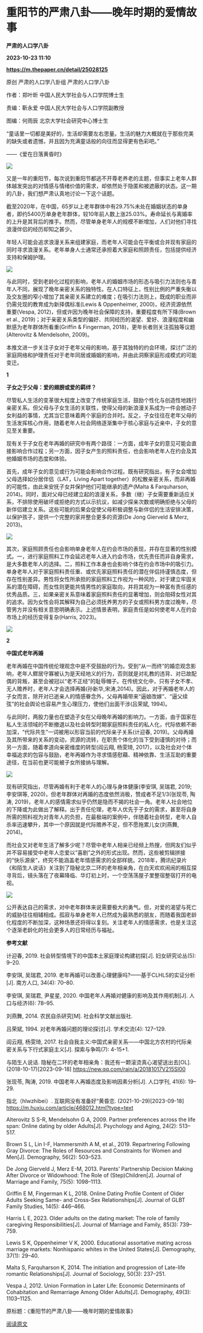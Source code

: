 # 重阳节的严肃八卦——晚年时期的爱情故事
**严肃的人口学八卦**

**2023-10-23 11:10**

**https://m.thepaper.cn/detail/25028125**

原创 严肃的人口学八卦组 严肃的人口学八卦

作者：郑叶昕 中国人民大学社会与人口学院博士生

责编：靳永爱 中国人民大学社会与人口学院副教授

图编：何雨辰 北京大学社会研究中心博士生

“童话里一切都是美好的，生活却需要左右思量。生活的魅力大概就在于那些完美的缺失或者遗憾，并且因为充满童话般的向往而显得更有色彩吧。”

——《爱在日落黄昏时》

![](https://imagepphcloud.thepaper.cn/pph/image/275/250/886.jpg)

又是一年的重阳节，每次说到重阳节都逃不开尊老养老的主题，但事实上老年人群体越发突出的对情感与情绪价值的需求，却依然处于隐匿和被遮蔽的状态。这一期的八卦，我们想严肃认真地讨论一下这个话题。

截至2020年，在中国，65岁以上老年群体中有29.75%未处在婚姻状态的单身者，即约5400万单身老年群体，较10年前人数上涨25.03%。寿命延长与离婚率的上升是其背后的推手。然而，尽管单身老年人的规模不断增加，人们对他们寻找浪漫伴侣的经历却知之甚少。

年轻人可能会追求浪漫关系来组建家庭，而老年人可能会在平衡或合并现有家庭的同时寻求浪漫关系。老年单身人士通常还承担着大家庭和照顾责任，包括提供经济支持和保姆护理。

![](https://imagepphcloud.thepaper.cn/pph/image/275/250/887.jpg)

与此同时，受到老龄化过程的影响，老年人的婚姻市场的形态与吸引力法则也与青年人不同，展现了晚年亲密关系的独特性。在人口特征上，性别比例的严重失衡以及交友圈的窄小增加了其亲密关系建立的难度；在吸引力法则上，既成的职业而非仍需兑现的教育成为新择偶标准(Lewis & Oppenheimer, 2000)，经济资源依然重要(Vespa, 2012)，但或许因为晚年社会保障的支持，重要程度有所下降(Brown et al., 2019)；对于亲密关系类型的偏好、共同经历的渴望、爱好、浪漫程度和幽默感为老年群体所看重(Griffin & Fingerman, 2018)，更年长者则关注孤独等议题(Alterovitz & Mendelsohn, 2009)。

本推文进一步关注子女对于老年父母的影响，基于其独特的约会环境，探讨广泛的家庭网络和护理责任对于老年同居或婚姻的影响，并由此洞察家庭形成模式的可能变迁。

**1**

**子女之于父母：爱的翅膀或爱的羁绊？**

尽管私人生活的变革很大程度上改变了传统家庭生活，鼓励个性化与创造性地践行亲密关系。但父母与子女生活的关联性，使得父母的新浪漫关系成为一件会撼动子女利益的事情，尤其当它意味着两个家庭的合并时。反之，子女往往在老年父母的生活发挥核心作用，随着老年人社会网络逐渐集中于核心家庭与近亲中，子女的意见至关重要。

现有关于子女在老年再婚的研究中有两个路径：一方面，成年子女的意见可能会直接影响合作过程；另一方面，因子女产生的照料责任，也会影响老年人在约会及其他婚姻市场的态度和体验。

首先，成年子女的意见或行为可能会影响合作过程。既有研究指出，有子女会增加父母选择如分居伴侣（LAT，Living Apart together）的松散亲密关系，而非再婚的可能性，由此来安抚子女并保护他们可能继承的遗产(Malta & Farquharson, 2014)。同时，面对父母已经建立起的浪漫关系，多数（继）子女需要重新适应关系，不排除使用破坏或拒绝的方式以示抗议，如减少探亲次数或明确拒绝与父母的新伴侣建立关系。这些可能的后果会促使父母积极调整与新伴侣的生活安排决策，以保护孩子，提供一个完整的家并整合更多的资源(De Jong Gierveld & Merz, 2013)。

![](https://imagepphcloud.thepaper.cn/pph/image/275/250/888.jpg)

其次，家庭照顾责任也会影响单身老年人在约会市场的表现，并存在显著的性别模式。一，进行家庭照料工作会延迟老年人进入约会市场，优先责任而非自身需求，是大多数老年人的选择。二，照料工作本身也会影响个体在约会市场中的吸引力。单身老年人对于家庭照料责任重、或优先家庭照料责任的潜在伴侣持谨慎态度，但存在性别差异。男性将女性所承担的家庭照料工作视为一种风险，对于建立牢固关系的潜在障碍，而女性则更能共情男性的家庭取向，并将其视为一种富有责任感的优秀品质。三，如果亲密关系意味着家庭照料责任的显著增加，则会阻碍女性对其的追求。因为女性会将其解释为自己必须抚养男方的子女或照料男方度过晚年，尽管男方并没有相关意思明确表示。上述情景表明，家庭责任是如何使老年人在约会市场上的经历变得复杂(Harris, 2023)。

![](https://imagepphcloud.thepaper.cn/pph/image/275/250/889.jpg)

**2**

**中国式老年再婚**

老年再婚在中国传统伦理观念中是不受鼓励的行为。受到“从一而终”的婚恋观念影响，老年人鳏居守寡被认为是天经地义的行为，否则就是对礼教的违背、对已故配偶的背叛，甚至会被冠以“老不正经”的耻辱帽子。在传统文化中，只有子女不孝、无人赡养时，老年人才会选择再婚(孙新华,宋涛,2014)。因此，对于再婚老年人的子女而言，除开对已逝亲人的情感眷念外，父母再婚带来“逼娘改嫁”、“逼父续弦”的社会舆论也容易产生心理压力，使他们出面干涉(吕荣斌, 1994)。

与此同时，两股力量也在塑造子女在父母晚年再婚的影响力。一方面，由于国家在私人生活领域的不断撤退以及社会转型时期家庭照料责任的私人化，代际依赖不断加深，“代际共生”一词被用以形容当前的代际亲子关系(计迎春, 2019)。父母再婚及其所带来的关系的变动，资源的流转，在职责个体化的当下受到谨慎的对待；而另一方面，随着孝道向亲密维度的转型(阎云翔, 杨雯琦, 2017)，以及社会对个体幸福追求的包容与鼓励，老年再婚作为寻求情感慰藉、精神依靠、生活互助的重要途径，在当前也更可能被子女所接纳与理解。

![](https://imagepphcloud.thepaper.cn/pph/image/275/250/890.jpg)

现有研究指出，尽管再婚有利于老年人的心理与身体健康(李安琪, 吴瑞君, 2019; 李安琪等, 2020)，但老年群体对再婚的态度依然消极，赞成者不足1/3(张现苓, 陶涛, 2019)，老年人的感情需求似乎仍然是隐而不揭的社会一角。老年人社会地位的下降或为此做出了解释。出于责任伦理，老年人优先于子女的需求，甚至将自身所需的照料视为对青年人的负担，在最极端的案例中，伴随着社会转型，老年人自杀率迅速攀升，其中一个原因就是代际赡养不足，但不愿拖累儿女(刘燕舞, 2014)。

而社会又对老年生活了解多少呢？尽管中老年人相亲已经频上热搜，但网友们似乎并不容易接受中老年人恋爱以“喜剧”之外的形式出现。然而，这些被剪辑拼接的“快乐源泉”，终究不能涵盖老年情感需求的全部样貌。2018年，腾讯纪录片《和陌生人说话》关注到了隐秘北京二环的老年相亲角，在白天欢欢闹闹的相互探寻背后，镜头落在了夜幕降临、华灯初上时，一个空荡荡屋子里整宿整宿打开的电视。

![](https://imagepphcloud.thepaper.cn/pph/image/275/250/891.jpg)

公开表达自己的需求，对中老年群体来说需要极大的勇气。但，对爱的渴望与死亡的威胁往往相辅相成。孤寂与单身老年人已然成为最熟悉的朋友，而随着我国老龄化程度的不断加深，这种场景还将得以复刻。关注老年人的情感需求，也是关注这个逐渐老龄化的社会更多人的日常经历与福祉。

**参考文献**

计迎春, 2019. 社会转型情境下的中国本土家庭理论构建初探\[J\]. 妇女研究论丛(5): 9–20.

李安琪, 吴瑞君, 2019. 老年再婚可以改善心理健康吗?——基于CLHLS的实证分析\[J\]. 南方人口, 34(4): 70–80.

李安琪, 吴瑞君, 尹星星, 2020. 中国老年人再婚对健康的影响及其作用机制\[J\]. 人口与经济(6): 78–95.

刘燕舞, 2014. 农民自杀研究\[M\]. 社会科学文献出版社.

吕荣斌, 1994. 对老年再婚问题的理论探讨\[J\]. 学术交流(4): 127–129.

阎云翔, 杨雯琦, 2017. 社会自我主义:中国式亲密关系——中国北方农村的代际亲密关系与下行式家庭主义\[J\]. 探索与争鸣(7): 4-15+1.

与陌生人说话. 隐秘在二环的老年相亲角：我还有一颗滚烫真心渴望送出去\[OL\].(2018-10-17)\[2023-09-18\] https://new.qq.com/rain/a/20181017V215SI00

张现苓, 陶涛, 2019. 中国老年人再婚态度及影响因素分析\[J\]. 人口学刊, 41(6): 19–29.

指北（hlwzhibei）. 互联网没有准备好“黄昏恋. (2021-10-29)\[2023-09-18\] https://m.huxiu.com/article/468012.html?type=text

Alterovitz S S-R, Mendelsohn G A, 2009. Partner preferences across the life span: Online dating by older Adults\[J\]. Psychology and Aging, 24(2): 513–517.

Brown S L, Lin I-F, Hammersmith A M, et al., 2019. Repartnering Following Gray Divorce: The Roles of Resources and Constraints for Women and Men\[J\]. Demography, 56(2): 503–523.

De Jong Gierveld J, Merz E-M, 2013. Parents’ Partnership Decision Making After Divorce or Widowhood: The Role of (Step)Children\[J\]. Journal of Marriage and Family, 75(5): 1098–1113.

Griffin E M, Fingerman K L, 2018. Online Dating Profile Content of Older Adults Seeking Same- and Cross-Sex Relationships\[J\]. Journal of GLBT Family Studies, 14(5): 446–466.

Harris L E, 2023. Older adults on the dating market: The role of family caregiving Responsibilities\[J\]. Journal of Marriage and Family, 85(3): 739–759.

Lewis S K, Oppenheimer V K, 2000. Educational assortative mating across marriage markets: Nonhispanic whites in the United States\[J\]. Demography, 37(1): 29–40.

Malta S, Farquharson K, 2014. The initiation and progression of Late-life romantic Relationships\[J\]. Journal of Sociology, 50(3): 237–251.

Vespa J, 2012. Union Formation in Later Life: Economic Determinants of Cohabitation and Remarriage Among Older Adults\[J\]. Demography, 49(3): 1103–1125.

原标题：《重阳节的严肃八卦——晚年时期的爱情故事》

[阅读原文](http://mp.weixin.qq.com/s?__biz=MzU2MDYxNzgxOA==&mid=2247495224&idx=1&sn=99ef1933bc5aab7bcf8d8773b7ed8305)